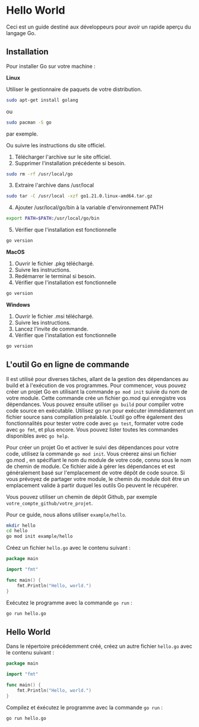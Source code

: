 # Hello World

Ceci est un guide destiné aux développeurs pour avoir un rapide aperçu du
langage Go.


## Installation

Pour installer Go sur votre machine :

**Linux**

Utiliser le gestionnaire de paquets de votre distribution.

```bash
sudo apt-get install golang
```

ou

```bash
sudo pacman -S go
```

par exemple.

Ou suivre les instructions du site officiel.

1. Télécharger l'archive sur le site officiel.
2. Supprimer l'installation précédente si besoin.
```bash
sudo rm -rf /usr/local/go
```
3. Extraire l'archive dans /usr/local
```bash
sudo tar -C /usr/local -xzf go1.21.0.linux-amd64.tar.gz
```
4. Ajouter /usr/local/go/bin à la variable d'environnement PATH
```bash
export PATH=$PATH:/usr/local/go/bin
```
5. Vérifier que l'installation est fonctionnelle
```bash
go version
```

**MacOS**

1. Ouvrir le fichier .pkg téléchargé.
2. Suivre les instructions.
3. Redémarrer le terminal si besoin.
4. Vérifier que l'installation est fonctionnelle
```bash
go version
```

**Windows**

1. Ouvrir le fichier .msi téléchargé.
2. Suivre les instructions.
3. Lancez l'invite de commande.
4. Vérifier que l'installation est fonctionnelle
```bash
go version
```

## L'outil Go en ligne de commande

Il est utilisé pour diverses tâches, allant de la gestion des dépendances au
build et à l'exécution de vos programmes. Pour commencer, vous pouvez créer un
projet Go en utilisant la commande `go mod init` suivie du nom de votre module.
Cette commande crée un fichier go.mod qui enregistre vos dépendances. Vous
pouvez ensuite utiliser `go build` pour compiler votre code source en
exécutable. Utilisez go run pour exécuter immédiatement un fichier source sans
compilation préalable. L'outil go offre également des fonctionnalités pour
tester votre code avec `go test`, formater votre code avec `go fmt`, et plus
encore. Vous pouvez lister toutes les commandes disponibles avec `go help`.

Pour créer un projet Go et activer le suivi des dépendances pour votre code,
utilisez la commande `go mod init`. Vous créerez ainsi un fichier go.mod , en
spécifiant le nom du module de votre code, connu sous le nom de chemin de
module. Ce fichier aide à gérer les dépendances et est généralement basé sur
l'emplacement de votre dépôt de code source. Si vous prévoyez de partager votre
module, le chemin du module doit être un emplacement valide à partir duquel les
outils Go peuvent le récupérer.

Vous pouvez utiliser un chemin de dépôt Github, par exemple
`votre_compte_github/votre_projet`.

Pour ce guide, nous allons utiliser `example/hello`.

```bash
mkdir hello
cd hello
go mod init example/hello
```

Créez un fichier `hello.go` avec le contenu suivant :

```go
package main

import "fmt"

func main() {
    fmt.Println("Hello, world.")
}
```

Exécutez le programme avec la commande `go run` :

```bash
go run hello.go
```

## Hello World


Dans le répertoire précédemment créé, créez un autre fichier `hello.go` avec le
contenu suivant :

```go
package main

import "fmt"

func main() {
    fmt.Println("Hello, world.")
}
```

Compilez et éxécutez le programme avec la commande `go run` :

```bash
go run hello.go
```


